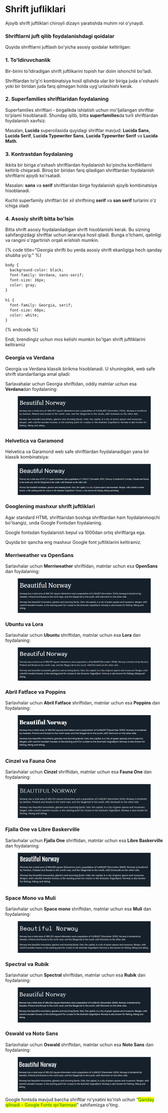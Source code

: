 # Shrift jufliklari

Ajoyib shrift juftliklari chiroyli dizayn yaratishda muhim rol o'ynaydi.

### Shriftlarni juft qilib foydalanishdagi qoidalar <a href="#fontlarni-juftlash-qoidalari" id="fontlarni-juftlash-qoidalari"></a>

Quyida shriftlarni juftlash bo'yicha asosiy qoidalar keltirilgan:

### 1. To'ldiruvchanlik <a href="#id-1-toldirish" id="id-1-toldirish"></a>

Bir-birini to'ldiradigan shrift juftlikarini topish har doim ishonchli bo'ladi.

Shriftlardan to'g'ri kombinatsiya hosil qilishda ular bir biriga juda o'xshashi yoki bir biridan juda farq qilmagan holda uyg'unlashishi kerak.

### 2. Superfamilies shriftlaridan foydalaning <a href="#id-2-font-super-oilalaridan-foydalaning" id="id-2-font-super-oilalaridan-foydalaning"></a>

Superfamilies shriftlari - birgalikda ishlatish uchun mo'ljallangan shriftlar to'plami hisoblanadi. Shunday qilib, bitta **superfamilies**da turli shriftlardan foydalanish xavfsiz.

Masalan, **Lucida** superoilasida quyidagi shriftlar mavjud: **Lucida Sans**, **Lucida Serif**, **Lucida Typewriter Sans**, **Lucida Typewriter Serif** va **Lucida Math**.

### 3. Kontrastdan foydalaning <a href="#id-3-kontrastlardan-foydalaning" id="id-3-kontrastlardan-foydalaning"></a>

Ikkita bir biriga o'xshash shriftlardan foydalanish ko'pincha konfliktlarni keltirib chiqaradi. Biroq bir biridan farq qiladigan shriftlardan foydalanish shriftlarni ajoyib ko'rsatadi.

Masalan: **sans** va **serif** shriftlaridan birga foydalanish ajoyib kombinatsiya hisoblanadi.

Kuchli superfamily shriftlari bir xil shriftning **serif** va **san serif** turlarini o'z ichiga oladi

### 4. Asosiy shrift bitta bo'lsin <a href="#id-4-asosiy-font-bitta-bolsin" id="id-4-asosiy-font-bitta-bolsin"></a>

Bitta shrift asosiy foydalaniladigan shrift hisoblanishi kerak. Bu sizning sahifangizdagi shriftlar uchun ierarxiya hosil qiladi. Bunga o'lchami, qalinligi va rangini o'zgartirish orqali erishish mumkin.

{% code title="Georgia shrifti bu yerda asosiy shrift ekanligiga hech qanday shubha yo'q:" %}
```
body {
  background-color: black;
  font-family: Verdana, sans-serif;
  font-size: 16px;
  color: gray;
}

h1 {
  font-family: Georgia, serif;
  font-size: 60px;
  color: white;
}
```
{% endcode %}

Endi, brendingiz uchun mos kelishi mumkin bo'lgan shrift juftliklarini keltiramiz

### Georgia va Verdana <a href="#georgia-va-verdana" id="georgia-va-verdana"></a>

Georgia va Verdana klassik birikma hisoblanadi. U shuningdek, web safe shrift standartlariga amal qiladi:

Sarlavahalar uchun Georgia shriftidan, oddiy matnlar uchun esa **Verdana**dan foydalaning:&#x20;

<figure><img src="../../../.gitbook/assets/image (150).png" alt=""><figcaption></figcaption></figure>

### Helvetica va Garamond <a href="#helvetica-va-garamond" id="helvetica-va-garamond"></a>

Helvetica va Garamond web safe shriftlardan foydalanadigan yana bir klassik kombinatsiya:

<figure><img src="../../../.gitbook/assets/image (497).png" alt=""><figcaption></figcaption></figure>

### Googlening mashxur shrift juftliklari <a href="#mashxur-google-font-juftliklari" id="mashxur-google-font-juftliklari"></a>

Agar standard HTML shriftlaridan boshqa shriftlardan ham foydalanmoqchi bo'lsangiz, unda Google Fontsdan foydalaning.

Google fontsdan foydalanish bepul va 1000dan ortiq shriftlarga ega.

Quyida bir qancha eng mashxur Google font juftliklarini keltiramiz.

### Merriweather va OpenSans <a href="#merriweather-va-opensans" id="merriweather-va-opensans"></a>

Sarlavhalar uchun **Merriweather** shriftidan, matnlar uchun esa **OpenSans** dan foydalaning:

<figure><img src="../../../.gitbook/assets/image (499).png" alt=""><figcaption></figcaption></figure>

### Ubuntu va Lora <a href="#ubuntu-va-lora" id="ubuntu-va-lora"></a>

Sarlavhalar uchun **Ubuntu** shriftidan, matnlar uchun esa **Lora** dan foydalaning:

<figure><img src="../../../.gitbook/assets/image (485).png" alt=""><figcaption></figcaption></figure>

### Abril Fatface va Poppins <a href="#abril-fatface-va-poppins" id="abril-fatface-va-poppins"></a>

Sarlavhalar uchun **Abril Fatface** shriftidan, matnlar uchun esa **Poppins** dan foydalaning:

<figure><img src="../../../.gitbook/assets/image (477).png" alt=""><figcaption></figcaption></figure>

### Cinzel va Fauna One <a href="#cinzel-va-fauna-one" id="cinzel-va-fauna-one"></a>

Sarlavhalar uchun **Cinzel** shriftidan, matnlar uchun esa **Fauna One** dan foydalaning:

<figure><img src="../../../.gitbook/assets/image (491).png" alt=""><figcaption></figcaption></figure>

### Fjalla One va Libre Baskerville <a href="#fjalla-one-va-libre-baskerville" id="fjalla-one-va-libre-baskerville"></a>

Sarlavhalar uchun **Fjalla One** shriftidan, matnlar uchun esa **Libre Baskerville** dan foydalaning:

<figure><img src="../../../.gitbook/assets/image (83).png" alt=""><figcaption></figcaption></figure>

### Space Mono va Muli <a href="#space-mono-va-muli" id="space-mono-va-muli"></a>

Sarlavhalar uchun **Space mono** shriftidan, matnlar uchun esa **Muli** dan foydalaning:

<figure><img src="../../../.gitbook/assets/image (496).png" alt=""><figcaption></figcaption></figure>

### Spectral va Rubik <a href="#spectral-va-rubik" id="spectral-va-rubik"></a>

Sarlavhalar uchun **Spectral** shriftidan, matnlar uchun esa **Rubik** dan foydalaning:

<figure><img src="../../../.gitbook/assets/image (454).png" alt=""><figcaption></figcaption></figure>

### Oswald va Noto Sans <a href="#oswald-va-noto-sans" id="oswald-va-noto-sans"></a>

Sarlavhalar uchun **Oswald** shriftidan, matnlar uchun esa **Noto Sans** dan foydalaning:

<figure><img src="../../../.gitbook/assets/image (513).png" alt=""><figcaption></figcaption></figure>

Google fontsda mavjud barcha shriftlar roʻyxatini ko'rish uchun “<mark style="color:green;">Qanday qilinadi – Google Fonts qoʻllanmasi</mark>" sahifamizga o'ting.
